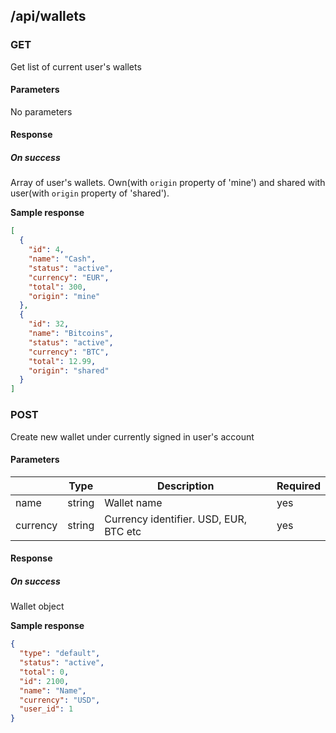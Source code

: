 ## /api/wallets
### GET

Get list of current user's wallets

#### Parameters
No parameters

#### Response
##### On success

Array of user's wallets. Own(with `origin` property of 'mine') and shared with user(with `origin` property of 'shared').

**Sample response**

```json
[
  {
    "id": 4,
    "name": "Cash",
    "status": "active",
    "currency": "EUR",
    "total": 300,
    "origin": "mine"
  },
  {
    "id": 32,
    "name": "Bitcoins",
    "status": "active",
    "currency": "BTC",
    "total": 12.99,
    "origin": "shared"
  }
]
```
### POST

Create new wallet under currently signed in user's account

#### Parameters
|          | Type   | Description                            | Required |
| -------- | ------ | -------------------------------------- | -------- |
| name     | string | Wallet name                            | yes      |
| currency | string | Currency identifier. USD, EUR, BTC etc | yes      |

#### Response
##### On success

Wallet object

**Sample response**

```json
{
  "type": "default",
  "status": "active",
  "total": 0,
  "id": 2100,
  "name": "Name",
  "currency": "USD",
  "user_id": 1
}
```

